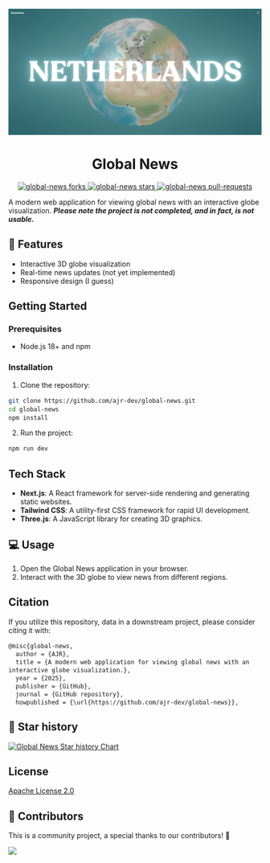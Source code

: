 <h1 align="center">
  <br>
  <img src="example.png" alt="Global News Logo">
  <br>
  <br>
    Global News
  <br>
</h1>

<p align="center">
<a href="https://github.com/ajr-dev/global-news/fork" target="blank">
<img src="https://img.shields.io/github/forks/ajr-dev/global-news?style=for-the-badge" alt="global-news forks"/>
</a>
<a href="https://github.com/ajr-dev/global-news/stargazers" target="blank">
<img src="https://img.shields.io/github/stars/ajr-dev/global-news?style=for-the-badge" alt="global-news stars"/>
</a>
<a href="https://github.com/ajr-dev/global-news/pulls" target="blank">
<img src="https://img.shields.io/github/issues-pr/ajr-dev/global-news?style=for-the-badge" alt="global-news pull-requests"/>
</a>
</p>

A modern web application for viewing global news with an interactive globe visualization. **_Please note the project is not completed, and in fact, is not usable._**

## 🚀 Features

- Interactive 3D globe visualization
- Real-time news updates (not yet implemented)
- Responsive design (I guess)

## Getting Started

### Prerequisites

- Node.js 18+ and npm

### Installation

1. Clone the repository:
```bash
git clone https://github.com/ajr-dev/global-news.git
cd global-news
npm install
```

2. Run the project:
```bash
npm run dev
```

## Tech Stack

- **Next.js**: A React framework for server-side rendering and generating static websites.
- **Tailwind CSS**: A utility-first CSS framework for rapid UI development.
- **Three.js**: A JavaScript library for creating 3D graphics.

## 💻 Usage

1. Open the Global News application in your browser.
2. Interact with the 3D globe to view news from different regions.

## Citation

If you utilize this repository, data in a downstream project, please consider citing it with:

```
@misc{global-news,
  author = {AJR},
  title = {A modern web application for viewing global news with an interactive globe visualization.},
  year = {2025},
  publisher = {GitHub},
  journal = {GitHub repository},
  howpublished = {\url{https://github.com/ajr-dev/global-news}},
```

## 🌟 Star history

[![Global News Star history Chart](https://api.star-history.com/svg?repos=ajr-dev/global-news&type=Date)](https://star-history.com/#ajr-dev/global-news&Date)

## License

[Apache License 2.0](LICENSE)

## 🤗 Contributors

This is a community project, a special thanks to our contributors! 🤗

<a href="https://github.com/ajr-dev/global-news/graphs/contributors">
  <img src="https://contrib.rocks/image?repo=ajr-dev/global-news" />
</a>